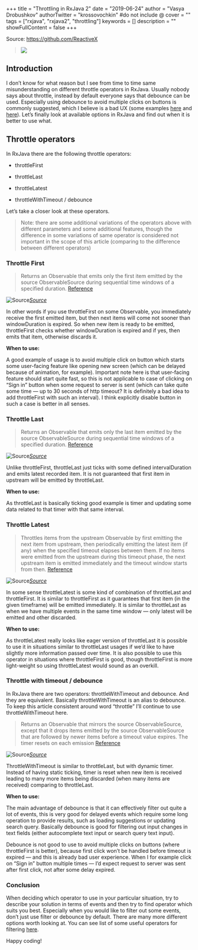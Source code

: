 +++
title = "Throttling in RxJava 2"
date = "2019-06-24"
author = "Vasya Drobushkov"
authorTwitter = "krossovochkin" #do not include @
cover = ""
tags = ["rxjava", "rxjava2", "throttling"]
keywords = []
description = ""
showFullContent = false
+++

Source: https://github.com/ReactiveX

> [![](https://img.shields.io/badge/original-proandroiddev-green)](https://proandroiddev.com/throttling-in-rxjava-2-d640ea5f7bf1)

## Introduction

I don’t know for what reason but I see from time to time same misunderstanding on different throttle operators in RxJava. Usually nobody says about throttle, instead by default everyone says that debounce can be used. Especially using debounce to avoid multiple clicks on buttons is commonly suggested, which I believe is a bad UX (some examples [here](https://www.aanandshekharroy.com/articles/2018-01/rxjava-flowables) and [here](https://stackoverflow.com/a/48168316/1533933)). Let’s finally look at available options in RxJava and find out when it is better to use what.

## Throttle operators

In RxJava there are the following throttle operators:

* throttleFirst

* throttleLast

* throttleLatest

* throttleWithTimeout / debounce

Let’s take a closer look at these operators.
> Note: there are some additional variations of the operators above with different parameters and some additional features, though the difference in some variations of same operator is considered not important in the scope of this article (comparing to the difference between different operators)

### Throttle First
> Returns an Observable that emits only the first item emitted by the source ObservableSource during sequential time windows of a specified duration.
[Reference](http://reactivex.io/RxJava/javadoc/)

![[Source](https://raw.github.com/wiki/ReactiveX/RxJava/images/rx-operators/throttleFirst.png)](../../img/0_Q5azT5ASKJsxApc8.png)*[Source](https://raw.github.com/wiki/ReactiveX/RxJava/images/rx-operators/throttleFirst.png)*

In other words if you use throttleFirst on some Observable, you immediately receive the first emitted item, but then next items will come not sooner than windowDuration is expired.
So when new item is ready to be emitted, throttleFirst checks whether windowDuration is expired and if yes, then emits that item, otherwise discards it.

**When to use:**

A good example of usage is to avoid multiple click on button which starts some user-facing feature like opening new screen (which can be delayed because of animation, for example).
Important note here is that user-facing feature should start quite fast, so this is not applicable to case of clicking on “Sign in” button when some request to server is sent (which can take quite some time — up to 30 seconds of http timeout? It is definitely a bad idea to add throttleFirst with such an interval). I think explicitly disable button in such a case is better in all senses.

### Throttle Last
> Returns an Observable that emits only the last item emitted by the source ObservableSource during sequential time windows of a specified duration.
[Reference](http://reactivex.io/RxJava/javadoc/)

![[Source](https://raw.github.com/wiki/ReactiveX/RxJava/images/rx-operators/throttleLast.png)](../../img/0_EQ3rPM0fC3BnRejA.png)*[Source](https://raw.github.com/wiki/ReactiveX/RxJava/images/rx-operators/throttleLast.png)*

Unlike throttleFirst, throttleLast just ticks with some defined intervalDuration and emits latest recorded item. It is not guaranteed that first item in upstream will be emitted by throttleLast.

**When to use:**

As throttleLast is basically ticking good example is timer and updating some data related to that timer with that same interval.

### Throttle Latest
> Throttles items from the upstream Observable by first emitting the next item from upstream, then periodically emitting the latest item (if any) when the specified timeout elapses between them.
> If no items were emitted from the upstream during this timeout phase, the next upstream item is emitted immediately and the timeout window starts from then.
[Reference](http://reactivex.io/RxJava/javadoc/)

![[Source](https://raw.github.com/wiki/ReactiveX/RxJava/images/rx-operators/throttleLatest.png)](../../img/0_PPSPrXHCP9RS1Tj5.png)*[Source](https://raw.github.com/wiki/ReactiveX/RxJava/images/rx-operators/throttleLatest.png)*

In some sense throttleLatest is some kind of combination of throttleLast and throttleFirst. It is similar to throttleFirst as it guarantees that first item (in the given timeframe) will be emitted immediately. It is similar to throttleLast as when we have multiple events in the same time window — only latest will be emitted and other discarded.

**When to use:**

As throttleLatest really looks like eager version of throttleLast it is possible to use it in situations similar to throttleLast usages if we’d like to have slightly more information passed over time. It is also possible to use this operator in situations where throttleFirst is good, though throttleFirst is more light-weight so using throttleLatest would sound as an overkill.

### Throttle with timeout / debounce

In RxJava there are two operators: throttleWithTimeout and debounce. And they are equivalent. Basically throttleWithTimeout is an alias to debounce. To keep this article consistent around word “throttle” I’ll continue to use throttleWithTimeout here.
> Returns an Observable that mirrors the source ObservableSource, except that it drops items emitted by the source ObservableSource that are followed by newer items before a timeout value expires. The timer resets on each emission
[Reference](http://reactivex.io/RxJava/javadoc/)

![[Source](https://raw.github.com/wiki/ReactiveX/RxJava/images/rx-operators/throttleWithTimeout.png)](../../img/0_VZ6wSn4bw-qTRGsk.png)*[Source](https://raw.github.com/wiki/ReactiveX/RxJava/images/rx-operators/throttleWithTimeout.png)*

ThrottleWithTimeout is similar to throttleLast, but with dynamic timer. Instead of having static ticking, timer is reset when new item is received leading to many more items being discarded (when many items are received) comparing to throttleLast.

**When to use:**

The main advantage of debounce is that it can effectively filter out quite a lot of events, this is very good for delayed events which require some long operation to provide results, such as loading suggestions or updating search query. Basically debounce is good for filtering out input changes in text fields (either autocomplete text input or search query text input).

Debounce is not good to use to avoid multiple clicks on buttons (where throttleFirst is better), because first click won’t be handled before timeout is expired — and this is already bad user experience. When I for example click on “Sign in” button multiple times — I’d expect request to server was sent after first click, not after some delay expired.

### Conclusion

When deciding which operator to use in your particular situation, try to describe your solution in terms of events and then try to find operator which suits you best. Especially when you would like to filter out some events, don’t just use filter or debounce by default. There are many more different options worth looking at. You can see list of some useful operators for filtering [here](https://github.com/ReactiveX/RxJava/wiki/Filtering-Observables).

Happy coding!
